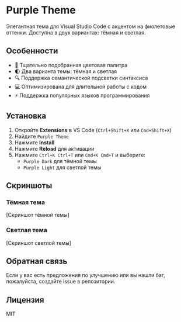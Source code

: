 # Purple Theme

Элегантная тема для Visual Studio Code с акцентом на фиолетовые оттенки. Доступна в двух вариантах: тёмная и светлая.

## Особенности

- 🎨 Тщательно подобранная цветовая палитра
- 🌓 Два варианта темы: тёмная и светлая
- 🔍 Поддержка семантической подсветки синтаксиса
- 💻 Оптимизирована для длительной работы с кодом
- ⚡ Поддержка популярных языков программирования

## Установка

1. Откройте **Extensions** в VS Code (`Ctrl+Shift+X` или `Cmd+Shift+X`)
2. Найдите `Purple Theme`
3. Нажмите **Install**
4. Нажмите **Reload** для активации
5. Нажмите `Ctrl+K Ctrl+T` или `Cmd+K Cmd+T` и выберите:
   - `Purple Dark` для тёмной темы
   - `Purple Light` для светлой темы

## Скриншоты

### Тёмная тема

[Скриншот тёмной темы]

### Светлая тема

[Скриншот светлой темы]

## Обратная связь

Если у вас есть предложения по улучшению или вы нашли баг, пожалуйста, создайте issue в репозитории.

## Лицензия

MIT
